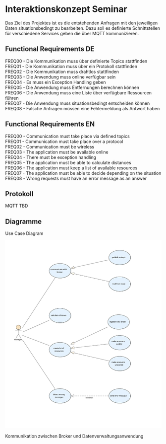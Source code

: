 # Interaktionskonzept Seminar
Das Ziel des Projektes ist es die entstehenden Anfragen mit den jeweiligen Daten situationsbedingt zu bearbeiten. Dazu soll es definierte Schnittstellen für verschiedene Services geben die über MQTT kommunizieren.

## Functional Requirements DE
FREQ00 - Die Kommunikation muss über definierte Topics stattfinden <br/>
FREQ01 - Die Kommunikation muss über ein Protokoll stattfinden <br/>
FREQ02 - Die Kommunikation muss drahtlos stattfinden <br/>
FREQ03 - Die Anwendung muss online verfügbar sein <br/>
FREQ04 - Es muss ein Exception Handling geben </br>
FREQ05 - Die Anwendung muss Entfernungen berechnen können </br>
FREQ06 - Die Anwendung muss eine Liste über verfügbare Ressourcen führen </br>
FREQ07 - Die Anwendung muss situationsbedingt entscheiden können </br>
FREQ08 - Falsche Anfragen müssen eine Fehlermeldung als Antwort haben </br>

## Functional Requirements EN
FREQ00 - Communication must take place via defined topics <br/>
FREQ01 - Communication must take place over a protocol <br/>
FREQ02 - Communication must be wireless <br/>
FREQ03 - The application must be available online <br/>
FREQ04 - There must be exception handling </br>
FREQ05 - The application must be able to calculate distances </br>
FREQ06 - The application must keep a list of available resources </br>
FREQ07 - The application must be able to decide depending on the situation </br>
FREQ08 - Wrong requests must have an error message as an answer </br>

## Protokoll
MQTT TBD<br/>


## Diagramme
Use Case Diagram

![useCasePicutre](/Doku/Diagramme/usecase_svg.svg)

Kommunikation zwischen Broker und Datenverwaltungsanwendung


